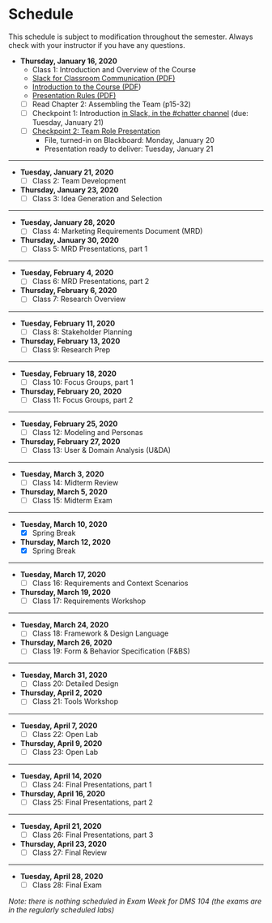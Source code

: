 # **Schedule**
This schedule is subject to modification throughout the semester. Always check with your instructor if you have any questions.

- **Thursday, January 16, 2020**
  - Class 1: Introduction and Overview of the Course
  - [Slack for Classroom Communication (PDF)](01-introduction/slack-for-classroom-communication.pdf)
  - [Introduction to the Course (PDF](01-introduction/introduction.pdf))
  - [Presentation Rules (PDF)](01-introduction/presentation-rules.pdf)
  - [ ] Read Chapter 2: Assembling the Team (p15-32)
  - [ ] Checkpoint 1: Introduction [in Slack, in the #chatter channel](https://app.slack.com/client/TS485SS6R/CS3PUNWFN) (due: Tuesday, January 21)
  - [ ] [Checkpoint 2: Team Role Presentation](checkpoint02-team-role-presentation/instructions.md) 
    - File, turned-in on Blackboard: Monday, January 20
    - Presentation ready to deliver: Tuesday, January 21

<hr>

- **Tuesday, January 21, 2020**
  - [ ] Class 2: Team Development

- **Thursday, January 23, 2020**
  - [ ] Class 3: Idea Generation and Selection

<hr>

- **Tuesday, January 28, 2020**
  - [ ] Class 4: Marketing Requirements Document (MRD)

- **Thursday, January 30, 2020**
  - [ ] Class 5: MRD Presentations, part 1

<hr>

- **Tuesday, February 4, 2020**
  - [ ] Class 6: MRD Presentations, part 2

- **Thursday, February 6, 2020**
  - [ ] Class 7: Research Overview

<hr>

- **Tuesday, February 11, 2020**
  - [ ] Class 8: Stakeholder Planning

- **Thursday, February 13, 2020**
  - [ ] Class 9: Research Prep

<hr>

- **Tuesday, February 18, 2020**
  - [ ] Class 10: Focus Groups, part 1

- **Thursday, February 20, 2020**
  - [ ] Class 11: Focus Groups, part 2

<hr>

- **Tuesday, February 25, 2020**
  - [ ] Class 12: Modeling and Personas

- **Thursday, February 27, 2020**
  - [ ] Class 13: User & Domain Analysis (U&DA)

<hr>

- **Tuesday, March 3, 2020**
  - [ ] Class 14: Midterm Review

- **Thursday, March 5, 2020**
  - [ ] Class 15: Midterm Exam

<hr>

- **Tuesday, March 10, 2020**
  - [x] Spring Break

- **Thursday, March 12, 2020**
  - [x] Spring Break

<hr>

- **Tuesday, March 17, 2020**
  - [ ] Class 16: Requirements and Context Scenarios

- **Thursday, March 19, 2020**
  - [ ] Class 17: Requirements Workshop

<hr>

- **Tuesday, March 24, 2020**
  - [ ] Class 18: Framework & Design Language

- **Thursday, March 26, 2020**
  - [ ] Class 19: Form & Behavior Specification (F&BS)

<hr>

- **Tuesday, March 31, 2020**
  - [ ] Class 20: Detailed Design

- **Thursday, April 2, 2020**
  - [ ] Class 21: Tools Workshop

<hr>

- **Tuesday, April 7, 2020**
  - [ ] Class 22: Open Lab

- **Thursday, April 9, 2020**
  - [ ] Class 23: Open Lab

<hr>

- **Tuesday, April 14, 2020**
  - [ ] Class 24: Final Presentations, part 1

- **Thursday, April 16, 2020**
  - [ ] Class 25: Final Presentations, part 2

<hr>

- **Tuesday, April 21, 2020**
  - [ ] Class 26: Final Presentations, part 3

- **Thursday, April 23, 2020**
  - [ ] Class 27: Final Review

<hr>

- **Tuesday, April 28, 2020**
  - [ ] Class 28: Final Exam

*Note: there is nothing scheduled in Exam Week for DMS 104 (the exams are in the regularly scheduled labs)*

